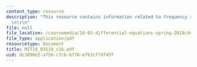 ```yaml
---
content_type: resource
description: "This resource contains information related to frequency response. \r\
  \n\r\n"
file: null
file_location: /coursemedia/18-03-differential-equations-spring-2010/dc3890e2af56c7cbb776efb3cf7df45f_MIT18_03S10_c16.pdf
file_type: application/pdf
resourcetype: Document
title: MIT18_03S10_c16.pdf
uid: dc3890e2-af56-c7cb-b776-efb3cf7df45f
---
```

